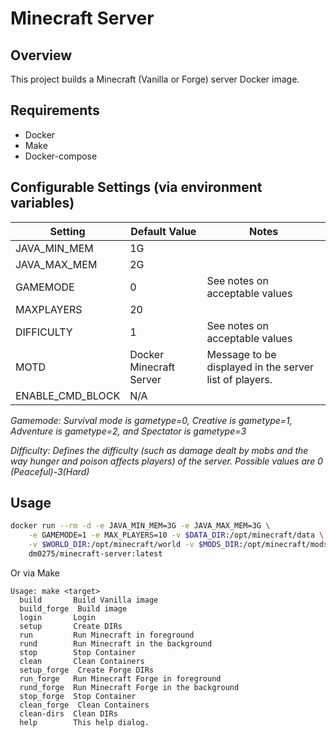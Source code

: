 # Minecraft Server

## Overview
This project builds a Minecraft (Vanilla or Forge) server Docker image.

## Requirements
* Docker
* Make
* Docker-compose

## Configurable Settings (via environment variables)
|Setting          |Default Value          |Notes|
|---              |---                    |---|
|JAVA_MIN_MEM     |1G                     ||
|JAVA_MAX_MEM     |2G                     ||
|GAMEMODE         |0                      |See notes on acceptable values|
|MAXPLAYERS       |20                     ||
|DIFFICULTY       |1                      |See notes on acceptable values|
|MOTD             |Docker Minecraft Server|Message to be displayed in the server list of players. |
|ENABLE_CMD_BLOCK |N/A                    ||

_Gamemode: Survival mode is gametype=0, Creative is gametype=1, Adventure is gametype=2, and Spectator is gametype=3_

_Difficulty: Defines the difficulty (such as damage dealt by mobs and the way hunger and poison affects players) of the server. Possible values are 0 (Peaceful)-3(Hard)_

## Usage
```bash
docker run --rm -d -e JAVA_MIN_MEM=3G -e JAVA_MAX_MEM=3G \
    -e GAMEMODE=1 -e MAX_PLAYERS=10 -v $DATA_DIR:/opt/minecraft/data \
    -v $WORLD_DIR:/opt/minecraft/world -v $MODS_DIR:/opt/minecraft/mods -p 25565:25565
    dm0275/minecraft-server:latest
```
Or via Make
```
Usage: make <target>
  build       Build Vanilla image
  build_forge  Build image
  login       Login
  setup       Create DIRs
  run         Run Minecraft in foreground
  rund        Run Minecraft in the background
  stop        Stop Container
  clean       Clean Containers
  setup_forge  Create Forge DIRs
  run_forge   Run Minecraft Forge in foreground
  rund_forge  Run Minecraft Forge in the background
  stop_forge  Stop Container
  clean_forge  Clean Containers
  clean-dirs  Clean DIRs
  help        This help dialog.
```
